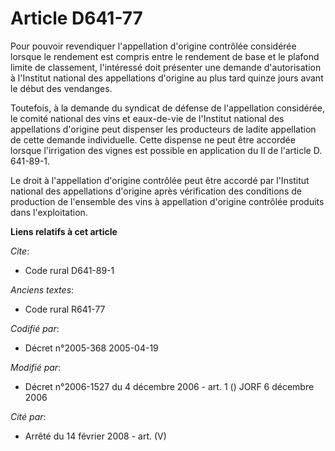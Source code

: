 # Article D641-77

Pour pouvoir revendiquer l'appellation d'origine contrôlée considérée lorsque le rendement est compris entre le rendement de
base et le plafond limite de classement, l'intéressé doit présenter une demande d'autorisation à l'Institut national des
appellations d'origine au plus tard quinze jours avant le début des vendanges.

Toutefois, à la demande du syndicat de défense de l'appellation considérée, le comité national des vins et eaux-de-vie de
l'Institut national des appellations d'origine peut dispenser les producteurs de ladite appellation de cette demande
individuelle. Cette dispense ne peut être accordée lorsque l'irrigation des vignes est possible en application du II de
l'article D. 641-89-1.

Le droit à l'appellation d'origine contrôlée peut être accordé par l'Institut national des appellations d'origine après
vérification des conditions de production de l'ensemble des vins à appellation d'origine contrôlée produits dans
l'exploitation.

**Liens relatifs à cet article**

_Cite_:

  - Code rural D641-89-1

_Anciens textes_:

  - Code rural R641-77

_Codifié par_:

  - Décret n°2005-368 2005-04-19

_Modifié par_:

  - Décret n°2006-1527 du 4 décembre 2006 - art. 1 () JORF 6 décembre 2006

_Cité par_:

  - Arrêté du 14 février 2008 - art. (V)
